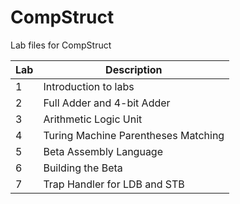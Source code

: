 # CompStruct
Lab files for CompStruct

Lab | Description
----|-------------
1   | Introduction to labs
2   | Full Adder and 4-bit Adder
3   | Arithmetic Logic Unit
4   | Turing Machine Parentheses Matching
5   | Beta Assembly Language
6   | Building the Beta
7   | Trap Handler for LDB and STB


